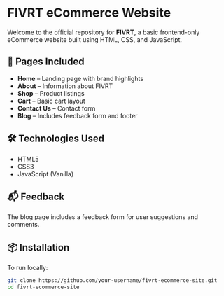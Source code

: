 # FIVRT eCommerce Website

Welcome to the official repository for **FIVRT**, a basic frontend-only eCommerce website built using HTML, CSS, and JavaScript.

## 📁 Pages Included
- **Home** – Landing page with brand highlights
- **About** – Information about FIVRT
- **Shop** – Product listings
- **Cart** – Basic cart layout
- **Contact Us** – Contact form
- **Blog** – Includes feedback form and footer

## 🛠️ Technologies Used
- HTML5
- CSS3
- JavaScript (Vanilla)

## 📬 Feedback
The blog page includes a feedback form for user suggestions and comments.

## 📦 Installation
To run locally:
```bash
git clone https://github.com/your-username/fivrt-ecommerce-site.git
cd fivrt-ecommerce-site
